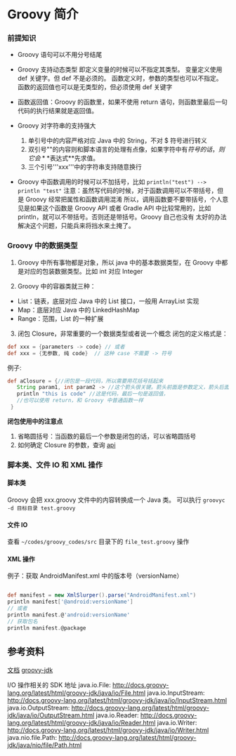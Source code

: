 # Groovy 简介

### 前提知识
- Groovy 语句可以不用分号结尾
- Groovy 支持动态类型
    即定义变量的时候可以不指定其类型。 变量定义使用 def 关键字。但 def 不是必须的。
    函数定义时，参数的类型也可以不指定。
    函数的返回值也可以是无类型的，但必须使用 def 关键字

- 函数返回值：Groovy 的函数里，如果不使用 return 语句，则函数里最后一句代码的执行结果就是返回值。

- Groovy 对字符串的支持强大
    1. 单引号中的内容严格对应 Java 中的 String，不对 $ 符号进行转义
    2. 双引号""的内容则和脚本语言的处理有点像，如果字符中有$符号的话，则它会**$表达式**先求值。
    3. 三个引号'''xxx'''中的字符串支持随意换行

- Groovy 中函数调用的时候可以不加括号，比如  `println("test") --> println "test"`
    注意：虽然写代码的时候，对于函数调用可以不带括号，但是 Groovy 经常把属性和函数调用混淆
    所以，调用函数要不要带括号，个人意见是如果这个函数是 Groovy API 或者 Gradle API 中比较常用的，比如 println，就可以不带括号。否则还是带括号。Groovy 自己也没有 太好的办法解决这个问题，只能兵来将挡水来土掩了。


### Groovy 中的数据类型
1. Groovy 中所有事物都是对象，所以 java 中的基本数据类型，在 Groovy 中都是对应的包装数据类型。比如 int 对应 Integer

2. Groovy 中的容器类就三种：
  - List：链表，底层对应 Java 中的 List 接口，一般用 ArrayList 实现
  - Map：底层对应 Java 中的 LinkedHashMap
  - Range：范围，List 的一种扩展

3. 闭包 Closure，非常重要的一个数据类型或者说一个概念
  闭包的定义格式是：
  
  ```groovy
  def xxx = {parameters -> code} // 或者
  def xxx = {无参数, 纯 code}  // 这种 case 不需要 -> 符号
  ```
  
  例子:
  ```groovy
  def aClosure = {//闭包是一段代码，所以需要用花括号括起来
     String param1, int param2 -> //这个箭头很关键。箭头前面是参数定义，箭头后面是代码
     println "this is code" //这是代码，最后一句是返回值，
     //也可以使用 return，和 Groovy 中普通函数一样 
   }
  ```

**闭包使用中的注意点**
1. 省略圆括号：当函数的最后一个参数是闭包的话，可以省略圆括号
2. 如何确定 Closure 的参数，查询 [api](http://www.groovy-lang.org/api.html)


### 脚本类、文件 IO 和 XML 操作

#### 脚本类
Groovy 会把 xxx.groovy 文件中的内容转换成一个 Java 类。
可以执行 `groovyc -d 目标目录 test.groovy`

#### 文件 IO
查看 `~/codes/groovy_codes/src` 目录下的 `file_test.groovy` 操作

#### XML 操作
例子：获取 AndroidManifest.xml 中的版本号（versionName）
```groovy

def manifest = new XmlSlurper().parse("AndroidManifest.xml")
println manifest['@android:versionName']
// 或者
println manifest.@'android:versionName'
// 获取包名
println manifest.@package

```







## 参考资料

[文档](http://docs.groovy-lang.org/docs/latest/html/documentation/)
[groovy-jdk](http://docs.groovy-lang.org/docs/latest/html/groovy-jdk/)

I/O 操作相关的 SDK 地址
java.io.File: http://docs.groovy-lang.org/latest/html/groovy-jdk/java/io/File.html 
java.io.InputStream: http://docs.groovy-lang.org/latest/html/groovy-jdk/java/io/InputStream.html java.io.OutputStream: http://docs.groovy-lang.org/latest/html/groovy-jdk/java/io/OutputStream.html java.io.Reader: http://docs.groovy-lang.org/latest/html/groovy-jdk/java/io/Reader.html 
java.io.Writer: http://docs.groovy-lang.org/latest/html/groovy-jdk/java/io/Writer.html 
java.nio.file.Path: http://docs.groovy-lang.org/latest/html/groovy-jdk/java/nio/file/Path.html





